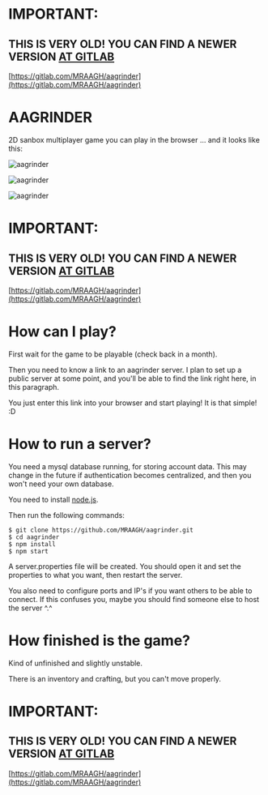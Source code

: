 # IMPORTANT:
## THIS IS VERY OLD! YOU CAN FIND A NEWER VERSION [AT GITLAB](https://gitlab.com/MRAAGH/aagrinder)
[https://gitlab.com/MRAAGH/aagrinder](https://gitlab.com/MRAAGH/aagrinder)

# AAGRINDER
2D sanbox multiplayer game you can play in the browser ... and it looks like this:

![aagrinder](https://img.ourl.ca/Screenshot_2018-09-30%20AAGRINDER%284%29.png "AAGRINDER")

![aagrinder](https://img.ourl.ca/Screenshot_2018-09-30%20AAGRINDER%282%29.png "AAGRINDER")

![aagrinder](https://img.ourl.ca/Screenshot_2018-09-30%20AAGRINDER%283%29.png "AAGRINDER")

# IMPORTANT:
## THIS IS VERY OLD! YOU CAN FIND A NEWER VERSION [AT GITLAB](https://gitlab.com/MRAAGH/aagrinder)
[https://gitlab.com/MRAAGH/aagrinder](https://gitlab.com/MRAAGH/aagrinder)

# How can I play?
First wait for the game to be playable (check back in a month).

Then you need to know a link to an aagrinder server.
I plan to set up a public server at some point,
and you'll be able to find the link right here, in this paragraph.

You just enter this link into your browser and start playing!
It is that simple! :D

# How to run a server?
You need a mysql database running, for storing account data.
This may change in the future if authentication becomes centralized,
and then you won't need your own database.

You need to install [node.js](https://nodejs.org/en/).

Then run the following commands:
```
$ git clone https://github.com/MRAAGH/aagrinder.git
$ cd aagrinder
$ npm install
$ npm start
```

A server.properties file will be created.
You should open it and set the properties to what you want, then restart the server.

You also need to configure ports and IP's if you want others to be able to connect.
If this confuses you, maybe you should find someone else to host the server ^.^

# How finished is the game?
Kind of unfinished and slightly unstable.

There is an inventory and crafting, but you can't move properly.

# IMPORTANT:
## THIS IS VERY OLD! YOU CAN FIND A NEWER VERSION [AT GITLAB](https://gitlab.com/MRAAGH/aagrinder)
[https://gitlab.com/MRAAGH/aagrinder](https://gitlab.com/MRAAGH/aagrinder)
